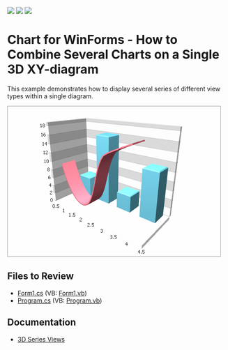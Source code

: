 <!-- default badges list -->
![](https://img.shields.io/endpoint?url=https://codecentral.devexpress.com/api/v1/VersionRange/128572911/14.2.3%2B)
[![](https://img.shields.io/badge/Open_in_DevExpress_Support_Center-FF7200?style=flat-square&logo=DevExpress&logoColor=white)](https://supportcenter.devexpress.com/ticket/details/E1046)
[![](https://img.shields.io/badge/📖_How_to_use_DevExpress_Examples-e9f6fc?style=flat-square)](https://docs.devexpress.com/GeneralInformation/403183)
<!-- default badges end -->

# Chart for WinForms - How to Combine Several Charts on a Single 3D XY-diagram

This example demonstrates how to display several series of different view types within a single diagram.

![Chart](./images/chart.png)

## Files to Review

* [Form1.cs](./CS/Form1.cs) (VB: [Form1.vb](./VB/Form1.vb))
* [Program.cs](./CS/Program.cs) (VB: [Program.vb](./VB/Program.vb))

## Documentation

* [3D Series Views](https://docs.devexpress.com/WindowsForms/2961/controls-and-libraries/chart-control/series-views/3d-series-views?v=23.2)
